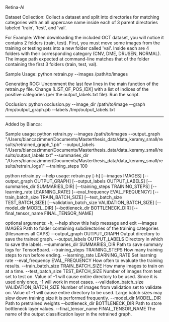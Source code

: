 Retina-AI

Dataset Collection:
	Collect a dataset and split into directories for matching categories
	with an all uppercase name inside each of 3 parent directories labeled
	'train', 'test', and 'val'.

For Example:
	When downloading the included OCT dataset, you will notice it contains
	2 folders (train, test). First, you must move some images from the training or testing sets into a new folder called 'val'. Inside each are 4 folders with their
	corresponding category (CNV, DME, DRUSEN, NORMAL). The image path expected
	at command-line matches that of the folder containing the first 3 folders
	(train, test, val).

Sample Usage:
	python retrain.py --images /path/to/images 

Generating ROC:
  Uncomment the last few lines in the main function of the retrain.py file. Change [LIST_OF_POS_IDX] with
  a list of indices of the positive categories (per the output_labels.txt file). Run the script.

Occlusion:
        python occlusion.py
                --image_dir /path/to/image
                --graph /tmp/output_graph.pb
                --labels /tmp/output_labels.txt

----------- 
Added by Bianca:

Sample usage:
python retrain.py
    --images /path/to/images
    --output_graph "/Users/biancazimmer/Documents/Masterthesis_data/data_keramy_small/results/retrained_graph_1.pb"
    --output_labels "/Users/biancazimmer/Documents/Masterthesis_data/data_keramy_small/results/output_labels.txt"
    --summaries_dir "/Users/biancazimmer/Documents/Masterthesis_data/data_keramy_small/results/retrain_logs1"
    --training_steps 100


python retrain.py --help
usage: retrain.py [-h] [--images IMAGES] [--output_graph OUTPUT_GRAPH]
                  [--output_labels OUTPUT_LABELS]
                  [--summaries_dir SUMMARIES_DIR]
                  [--training_steps TRAINING_STEPS]
                  [--learning_rate LEARNING_RATE]
                  [--eval_frequency EVAL_FREQUENCY]
                  [--train_batch_size TRAIN_BATCH_SIZE]
                  [--test_batch_size TEST_BATCH_SIZE]
                  [--validation_batch_size VALIDATION_BATCH_SIZE]
                  [--model_dir MODEL_DIR] [--bottleneck_dir BOTTLENECK_DIR]
                  [--final_tensor_name FINAL_TENSOR_NAME]

optional arguments:
  -h, --help            show this help message and exit
  --images IMAGES       Path to folder containing subdirectories of the
                        training categories (filesnames all CAPS)
  --output_graph OUTPUT_GRAPH
                        Output directory to save the trained graph.
  --output_labels OUTPUT_LABELS
                        Directory in which to save the labels.
  --summaries_dir SUMMARIES_DIR
                        Path to save summary logs for TensorBoard.
  --training_steps TRAINING_STEPS
                        How many training steps to run before ending.
  --learning_rate LEARNING_RATE
                        Set learning rate
  --eval_frequency EVAL_FREQUENCY
                        How often to evaluate the training results.
  --train_batch_size TRAIN_BATCH_SIZE
                        How many images to train on at a time.
  --test_batch_size TEST_BATCH_SIZE
                        Number of images from test set to test on. Value of -1
                        will cause entire directory to be used. Since it is
                        used only once, -1 will work in most cases.
  --validation_batch_size VALIDATION_BATCH_SIZE
                        Number of images from validation set to validate on.
                        Value of -1 will cause entire directory to be used.
                        Large batch sizes may slow down training size it is
                        performed frequently.
  --model_dir MODEL_DIR
                        Path to pretrained weights
  --bottleneck_dir BOTTLENECK_DIR
                        Path to store bottleneck layer values.
  --final_tensor_name FINAL_TENSOR_NAME
                        The name of the output classification layer in the
                        retrained graph.
